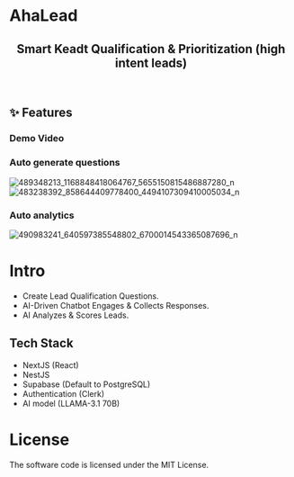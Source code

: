 # AhaLead

<div align="center">
  <strong>
  <h2>Smart Keadt Qualification & Prioritization (high intent leads)</h2><br />
  </strong>
</div>

## ✨ Features

### Demo Video


### Auto generate questions

![489348213_1168848418064767_5655150815486887280_n](https://github.com/user-attachments/assets/a798b22d-4700-47f3-a10f-e14b2a2b979a)
![483238392_858644409778400_4494107309410005034_n](https://github.com/user-attachments/assets/a85426e5-d002-41e3-93f7-c899b0931d8d)

### Auto analytics

![490983241_640597385548802_6700014543365087696_n](https://github.com/user-attachments/assets/e457be14-6ecc-48d8-8b89-1744a713d864)

# Intro
- Create Lead Qualification Questions.
- AI-Driven Chatbot Engages & Collects Responses.
- AI Analyzes & Scores Leads.

## Tech Stack

- NextJS (React)
- NestJS
- Supabase (Default to PostgreSQL)
- Authentication (Clerk)
- AI model (LLAMA-3.1 70B)

# License

The software code is licensed under the MIT License.
